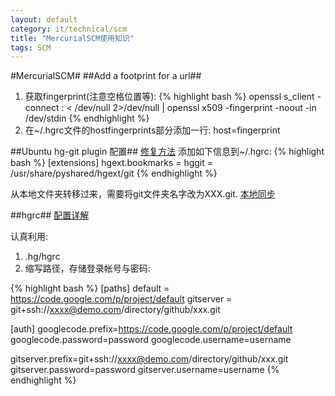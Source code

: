 ```yaml
---
layout: default
category: it/technical/scm
title: "MercurialSCM使用知识"
tags: SCM
---
```






#MercurialSCM#
##Add a footprint for a url##
  1. 获取fingerprint(注意空格位置等):
{% highlight bash %}
openssl s_client -connect <host>:<port> < /dev/null 2>/dev/null | openssl x509 -fingerprint -noout -in /dev/stdin
{% endhighlight %}
  1. 在~/.hgrc文件的hostfingerprints部分添加一行: host=fingerprint

##Ubuntu hg-git plugin 配置##
[修复方法](https://bugs.launchpad.net/ubuntu/+source/hg-git/+bug/666292)
添加如下信息到~/.hgrc:
{% highlight bash %} 
[extensions]
hgext.bookmarks =
hggit = /usr/share/pyshared/hgext/git
{% endhighlight %}

从本地文件夹转移过来，需要将git文件夹名字改为XXX.git.
[本地同步](http://stackoverflow.com/questions/5785158/mercurial-hg-git-clone-from-a-local-directory)

##hgrc##
[配置详解](http://www.selenic.com/mercurial/hgrc.5.html)

认真利用:
  1. .hg/hgrc
  1. 缩写路径，存储登录帐号与密码:

{% highlight bash %}
[paths]
default = https://code.google.com/p/project/default
gitserver = git+ssh://xxxx@demo.com/directory/github/xxx.git

[auth]
googlecode.prefix=https://code.google.com/p/project/default
googlecode.password=password
googlecode.username=username

gitserver.prefix=git+ssh://xxxx@demo.com/directory/github/xxx.git
gitserver.password=password
gitserver.username=username
{% endhighlight %}
